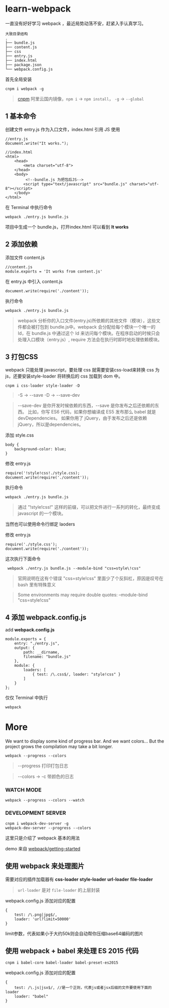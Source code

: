 # learn-webpack
一直没有好好学习 webpack ，最近局势动荡不安，赶紧入手认真学习。
```
大致目录结构
.
├── bundle.js
├── content.js
├── css
├── entry.js
├── index.html
├── package.json
└── webpack.config.js
```

首先全局安装

`cnpm i webpack -g`
>[cnpm](https://npm.taobao.org/) 阿里云国内镜像，`npm i` -> `npm install`， `-g` -> `--global`

## 1 基本命令
创建文件 entry.js 作为入口文件，index.html 引用 JS 使用

```
//entry.js
document.write("It works.");

//index.html
<html>
    <head>
        <meta charset="utf-8">
    </head>
    <body>
         <!--bundle.js 为把包后JS-->
        <script type="text/javascript" src="bundle.js" charset="utf-8"></script>
    </body>
</html>
```
在 Terminal 中执行命令

`webpack ./entry.js bundle.js`

项目中生成一个 bundle.js，打开index.html 可以看到 **It works**

## 2 添加依赖
添加文件 content.js

    //content.js
    module.exports = 'It works from content.js'

在 entry.js 中引入 content.js

    document.write(require('./content'));

执行命令

`webpack ./entry.js bundle.js`
> webpack 分析你的入口文件(entry.js)所依赖的其他文件（模块），这些文件都会被打包到 bundle.js中。webpack 会分配给每个模块一个唯一的 Id，在 bundle.js 中通过这个 Id 来访问每个模块。在程序启动的时候只会处理入口模块（entry.js）, require 方法会在执行时即时地处理依赖模块。

## 3 打包CSS
webpack 只能处理 javascript，要处理 css 就需要安装css-load来转换 css 为 js，还要安装style-loader 将转换后的 css 加载到 dom 中。

    cnpm i css-loader style-loader -D
> -S -> --save -D -> --save-dev

>--save-dev 是你开发时候依赖的东西，--save 是你发布之后还依赖的东西。
>比如，你写 ES6 代码，如果你想编译成 ES5 发布那么 babel 就是devDependencies。
>如果你用了 jQuery，由于发布之后还是依赖jQuery，所以是dependencies。

添加 style.css

    body {
        background-color: blue;
    }

修改 entry.js

    require('!style!css!./style.css);
    document.write(require('./content'));

执行命令

`webpack ./entry.js bundle.js`

> 通过 "!style!css!" 这样的前缀，可以把文件进行一系列的转化，最终变成 javascript 的一个模块。

当然也可以使用命令行绑定 laoders

修改 entry.js

    require('./style.css');
    document.write(require('./content'));

这次执行下面命令

     webpack ./entry.js bundle.js --module-bind "css=style\!css"

> 官网说明在这有个错误 "css=style!css" 里面少了个反斜杠，原因是叹号在 bash 里有特殊意义

> Some environments may require double quotes: –module-bind "css=style!css"

## 4 添加 webpack.config.js
add **webpack.config.js**

    module.exports = {
        entry: "./entry.js",
        output: {
            path: __dirname,
            filename: "bundle.js"
        },
        module: {
            loaders: [
                { test: /\.css$/, loader: "style!css" }
            ]
        }
    };

仅仅 Terminal 中执行

` webpack `

# More

We want to display some kind of progress bar. And we want colors…
But the project grows the compilation may take a bit longer.

    webpack --progress --colors
> --progress 打印打包日志

> --colors -> -c 带颜色的日志

### WATCH MODE

    webpack --progress --colors --watch

### DEVELOPMENT SERVER

    cnpm i webpack-dev-server -g
    webpack-dev-server --progress --colors

这里只是介绍了 webpack 基本的用法

demo 来自 [webpack/getting-started](http://webpack.github.io/docs/tutorials/getting-started/)



## 使用 webpack 来处理图片

需要对应的插件加载器有 **css-loader** **style-loader** **url-loader** **file-loader**

> `url-loader` 是对 `file-loader` 的上层封装

webpack.config.js 添加对应的配置

    {
        test: /\.png|jpg$/,
        loader: 'url?limit=50000'
    }

limit参数，代表如果小于大约50k则会自动帮你压缩base64编码的图片


## 使用 webpack + babel 来处理 ES 2015 代码

    cnpm i babel-core babel-loader babel-preset-es2015

webpack.config.js 添加对应的配置

    {
        test: /\.js|jsx$/, //是一个正则，代表js或者jsx后缀的文件要使用下面的loader
        loader: "babel"
    }

